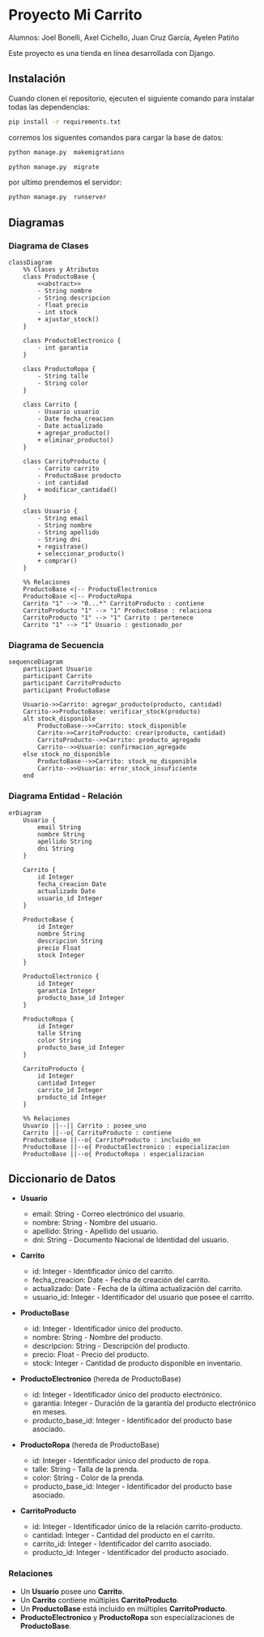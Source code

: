 # Proyecto Mi Carrito

Alumnos: Joel Bonelli, Axel Cichello, Juan Cruz García, Ayelen Patiño

Este proyecto es una tienda en línea desarrollada con Django.

## Instalación

Cuando clonen el repositorio, ejecuten el siguiente comando para instalar todas las dependencias:
```sh
pip install -r requirements.txt
```
corremos los siguentes comandos para cargar la base de datos:
```sh
python manage.py  makemigrations
```
```sh
python manage.py  migrate
```
por ultimo prendemos el servidor:
```sh
python manage.py  runserver
```

## Diagramas

### Diagrama de Clases

```mermaid
classDiagram
    %% Clases y Atributos
    class ProductoBase {
        <<abstract>>
        - String nombre
        - String descripcion
        - float precio
        - int stock
        + ajustar_stock()
    }
    
    class ProductoElectronico {
        - int garantia
    }
    
    class ProductoRopa {
        - String talle
        - String color
    }

    class Carrito {
        - Usuario usuario
        - Date fecha_creacion
        - Date actualizado
        + agregar_producto()
        + eliminar_producto()
    }

    class CarritoProducto {
        - Carrito carrito
        - ProductoBase producto
        - int cantidad
        + modificar_cantidad()
    }

    class Usuario {
        - String email
        - String nombre
        - String apellido
        - String dni
        + registrase()
        + seleccionar_producto()
        + comprar()
    }

    %% Relaciones
    ProductoBase <|-- ProductoElectronico
    ProductoBase <|-- ProductoRopa
    Carrito "1" --> "0...*" CarritoProducto : contiene
    CarritoProducto "1" --> "1" ProductoBase : relaciona
    CarritoProducto "1" --> "1" Carrito : pertenece
    Carrito "1" --> "1" Usuario : gestionado_por

```

### Diagrama de Secuencia

```mermaid
sequenceDiagram
    participant Usuario
    participant Carrito
    participant CarritoProducto
    participant ProductoBase

    Usuario->>Carrito: agregar_producto(producto, cantidad)
    Carrito->>ProductoBase: verificar_stock(producto)
    alt stock_disponible
        ProductoBase-->>Carrito: stock_disponible
        Carrito->>CarritoProducto: crear(producto, cantidad)
        CarritoProducto-->>Carrito: producto_agregado
        Carrito-->>Usuario: confirmacion_agregado
    else stock_no_disponible
        ProductoBase-->>Carrito: stock_no_disponible
        Carrito-->>Usuario: error_stock_insuficiente
    end

```

### Diagrama Entidad - Relación


```mermaid
erDiagram
    Usuario {
        email String
        nombre String
        apellido String
        dni String
    }

    Carrito {
        id Integer
        fecha_creacion Date
        actualizado Date
        usuario_id Integer
    }

    ProductoBase {
        id Integer
        nombre String
        descripcion String
        precio Float
        stock Integer
    }

    ProductoElectronico {
        id Integer
        garantia Integer
        producto_base_id Integer
    }

    ProductoRopa {
        id Integer
        talle String
        color String
        producto_base_id Integer
    }

    CarritoProducto {
        id Integer
        cantidad Integer
        carrito_id Integer
        producto_id Integer
    }

    %% Relaciones
    Usuario ||--|| Carrito : posee_uno
    Carrito ||--o{ CarritoProducto : contiene
    ProductoBase ||--o{ CarritoProducto : incluido_en
    ProductoBase ||--o{ ProductoElectronico : especializacion
    ProductoBase ||--o{ ProductoRopa : especializacion

```

## Diccionario de Datos

- **Usuario**
  - email: String - Correo electrónico del usuario.
  - nombre: String - Nombre del usuario.
  - apellido: String - Apellido del usuario.
  - dni: String - Documento Nacional de Identidad del usuario.

- **Carrito**
  - id: Integer - Identificador único del carrito.
  - fecha_creacion: Date - Fecha de creación del carrito.
  - actualizado: Date - Fecha de la última actualización del carrito.
  - usuario_id: Integer - Identificador del usuario que posee el carrito.

- **ProductoBase**
  - id: Integer - Identificador único del producto.
  - nombre: String - Nombre del producto.
  - descripcion: String - Descripción del producto.
  - precio: Float - Precio del producto.
  - stock: Integer - Cantidad de producto disponible en inventario.

- **ProductoElectronico** (hereda de ProductoBase)
  - id: Integer - Identificador único del producto electrónico.
  - garantia: Integer - Duración de la garantía del producto electrónico en meses.
  - producto_base_id: Integer - Identificador del producto base asociado.

- **ProductoRopa** (hereda de ProductoBase)
  - id: Integer - Identificador único del producto de ropa.
  - talle: String - Talla de la prenda.
  - color: String - Color de la prenda.
  - producto_base_id: Integer - Identificador del producto base asociado.

- **CarritoProducto**
  - id: Integer - Identificador único de la relación carrito-producto.
  - cantidad: Integer - Cantidad del producto en el carrito.
  - carrito_id: Integer - Identificador del carrito asociado.
  - producto_id: Integer - Identificador del producto asociado.

### Relaciones

- Un **Usuario** posee uno **Carrito**.
- Un **Carrito** contiene múltiples **CarritoProducto**.
- Un **ProductoBase** está incluido en múltiples **CarritoProducto**.
- **ProductoElectronico** y **ProductoRopa** son especializaciones de **ProductoBase**.

